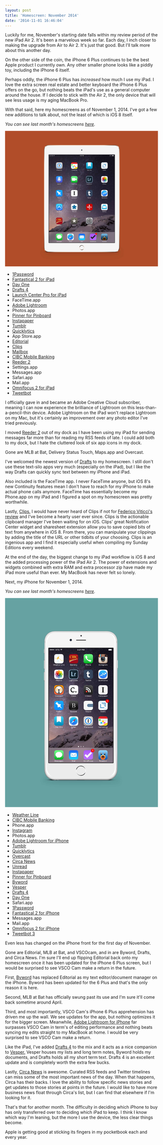 ```yaml
---
layout: post
title: 'Homescreen: November 2014'
date: '2014-11-01 16:46:04'
---
```


Luckily for me, November's starting date falls within my review period of the new iPad Air 2. It's been a marvelous week so far. Each day, I inch closer to making the upgrade from Air to Air 2. It's just that good. But I'll talk more about this another day. 

On the other side of the coin, the iPhone 6 Plus continues to be the best Apple product I currently own. Any other smaller phone looks like a piddly toy, including the iPhone 6 itself.

Perhaps oddly, the iPhone 6 Plus has *increased* how much I use my iPad. I love the extra screen real estate and better keyboard the iPhone 6 Plus offers on the go, but nothing beats the iPad's use as a general computer around the house. If I decide to stick with the Air 2, the only device that will see less usage is my aging MacBook Pro. 

With that said, here  my homescreens as of November 1, 2014. I've got a few new additions to talk about, not the least of which is iOS 8 itself. 

*You can see last month's homescreens [here](http://www.thenewsprint.co/2014/10/01/homescreen-october-2014/).*

![](/media/images/2014/10/November-Homescreen.jpg)

* [1Password](https://itunes.apple.com/ca/app/1password-password-manager/id568903335?mt=8&uo=4&at=1l3v5At)
* [Fantastical 2 for iPad](https://itunes.apple.com/ca/app/fantastical-2-for-ipad-calendar/id830708155?mt=8&uo=4&at=1l3v5At)
* [Day One](https://itunes.apple.com/ca/app/day-one-journal-diary/id421706526?mt=8&uo=4&at=1l3v5At)
* [Drafts 4](https://itunes.apple.com/ca/app/drafts-4-quickly-capture-notes/id905337691?mt=8&uo=4&at=1l3v5At)
* [Launch Center Pro for iPad](https://itunes.apple.com/ca/app/launch-center-pro-for-ipad/id799664902?mt=8&uo=4&at=1l3v5At)
* FaceTime.app
* [Adobe Lightroom](https://itunes.apple.com/ca/app/adobe-lightroom/id804177739?mt=8&uo=4&at=1l3v5At)
* Photos.app
* [Pinner for Pinboard](https://itunes.apple.com/ca/app/pinner-for-pinboard/id591613202?mt=8&uo=4&at=1l3v5At)
* [Instapaper](https://itunes.apple.com/ca/app/instapaper/id288545208?mt=8&uo=4&at=1l3v5At)
* [Tumblr](https://itunes.apple.com/ca/app/tumblr/id305343404?mt=8&uo=4&at=1l3v5At)
* [Quicklytics](https://itunes.apple.com/ca/app/quicklytics-google-analytics/id354890919?mt=8&uo=4&at=1l3v5At)
* App Store.app
* [Editorial](https://itunes.apple.com/ca/app/editorial/id673907758?mt=8&uo=4&at=1l3v5At)
* [Clips](https://itunes.apple.com/ca/app/clips-copy-paste-anywhere/id917638056?mt=8&uo=4&at=1l3v5At)
* [Mailbox](https://itunes.apple.com/ca/app/mailbox/id576502633?mt=8&uo=4&at=1l3v5At)
* [CIBC Mobile Banking](https://itunes.apple.com/ca/app/cibc-mobile-banking/id351448953?mt=8&uo=4&at=1l3v5At)
* [Reeder 2](https://itunes.apple.com/ca/app/reeder-2/id697846300?mt=8&uo=4&at=1l3v5At)
* Settings.app
* Messages.app
* Safari.app
* Mail.app
* [Omnifocus 2 for iPad](https://itunes.apple.com/ca/app/omnifocus-2-for-ipad/id904071710?mt=8&uo=4&at=1l3v5At)
* [Tweetbot](https://itunes.apple.com/ca/app/tweetbot-for-twitter-ipad/id498801050?mt=8&uo=4&at=1l3v5At)

I officially gave in and became an Adobe Creative Cloud subscriber, meaning I can now experience the brilliance of Lightroom on this less-than-a-pencil-thin device. Adobe Lightroom on the iPad won't replace Lightroom on my Mac, but it's certainly an improvement over any photo editor I've tried previously.

I moved [Reeder 2](https://itunes.apple.com/ca/app/reeder-2/id697846300?mt=8&uo=4&at=1l3v5At) out of my dock as I have been using my iPad for sending messages far more than for reading my RSS feeds of late. I could add both to my dock, but I hate the cluttered look of six app icons in my dock. 

Gone are MLB at Bat, Delivery Status Touch, Maps.app and Overcast.

I've welcomed the newest version of [Drafts](https://itunes.apple.com/ca/app/drafts-4-quickly-capture-notes/id905337691?mt=8&uo=4&at=1l3v5At) to my homescreen. I still don't use these text-silo apps very much (especially on the iPad), but I like the way Drafts can quickly sync text between my iPhone and iPad.

Also included is the FaceTime app. I never FaceTime anyone, but iOS 8's new Continuity features mean I don't have to reach for my iPhone to make actual phone calls anymore. FaceTime has essentially become my Phone.app on my iPad and I figured a spot on my homescreen was pretty worthwhile. 

Lastly, [Clips.](https://itunes.apple.com/ca/app/clips-copy-paste-anywhere/id917638056?mt=8&uo=4&at=1l3v5At) I would have never heard of Clips if not for [Federico Viticci's review](http://www.macstories.net/reviews/clips-review-actionable-clipboard-management-for-ios-8/) and I've become a hearty user ever since. Clips is the actionable clipboard manager I've been waiting for on iOS. Clips' great Notification Center widget and sharesheet extension allow you to save copied bits of text from anywhere in iOS 8. From there, you can manipulate your clippings by adding the title of the URL or other tidbits of your choosing. Clips is an ingenious app and I find it especially useful when compiling my Sunday Editions every weekend. 

At the end of the day, the biggest change to my iPad workflow is iOS 8 and the added processing power of the iPad Air 2. The power of extensions and widgets combined with extra RAM and extra processor zip have made my iPad more useful than ever. My MacBook has never felt so lonely. 

Next, my iPhone for November 1, 2014.

*You can see last month's homescreens [here](http://www.thenewsprint.co/2014/10/01/homescreen-october-2014/).*

![](/media/images/2014/11/November-iPhone-Homescreen.jpg)

* [Weather Line](https://itunes.apple.com/ca/app/weather-line-accurate-forecast/id715319015?mt=8&uo=4&at=1l3v5At)
* [CIBC Mobile Banking](https://itunes.apple.com/ca/app/cibc-mobile-banking/id351448953?mt=8&uo=4&at=1l3v5At)
* Phone.app
* [Instagram](https://itunes.apple.com/ca/app/instagram/id389801252?mt=8&uo=4&at=1l3v5At)
* Photos.app
* [Adobe Lightroom for iPhone](https://itunes.apple.com/ca/app/adobe-lightroom-for-iphone/id878783582?mt=8&uo=4&at=1l3v5At)
* [Tumblr](https://itunes.apple.com/ca/app/tumblr/id305343404?mt=8&uo=4&at=1l3v5At)
* [Quicklytics](https://itunes.apple.com/ca/app/quicklytics-google-analytics/id354890919?mt=8&uo=4&at=1l3v5At)
* [Overcast](https://itunes.apple.com/ca/app/overcast-podcast-player/id888422857?mt=8&uo=4&at=1l3v5At)
* [Circa News](https://itunes.apple.com/ca/app/circa-news/id517114354?mt=8&uo=4&at=1l3v5At)
* [Unread](https://itunes.apple.com/ca/app/unread-an-rss-reader/id754143884?mt=8&uo=4&at=1l3v5At)
* [Instapaper](https://itunes.apple.com/ca/app/instapaper/id288545208?mt=8&uo=4&at=1l3v5At)
* [Pinner for Pinboard](https://itunes.apple.com/ca/app/pinner-for-pinboard/id591613202?mt=8&uo=4&at=1l3v5At)
* [Byword](https://itunes.apple.com/ca/app/byword/id482063361?mt=8&uo=4&at=1l3v5At)
* [Vesper](https://itunes.apple.com/ca/app/vesper/id655895325?mt=8&uo=4&at=1l3v5At)
* [Drafts 4](https://itunes.apple.com/ca/app/drafts-4-quickly-capture-notes/id905337691?mt=8&uo=4&at=1l3v5At)
* [Day One](https://itunes.apple.com/ca/app/day-one-journal-diary/id421706526?mt=8&uo=4&at=1l3v5At)
* Safari.app
* [1Password](https://itunes.apple.com/ca/app/1password-password-manager/id568903335?mt=8&uo=4&at=1l3v5At)
* [Fantastical 2 for iPhone](https://itunes.apple.com/ca/app/fantastical-2-for-iphone-calendar/id718043190?mt=8&uo=4&at=1l3v5At)
* Messages.app
* Mail.app
* [Omnifocus 2 for iPhone](https://itunes.apple.com/ca/app/omnifocus-2-for-iphone/id690305341?mt=8&uo=4&at=1l3v5At)
* [Tweetbot 3](https://itunes.apple.com/ca/app/tweetbot-3-for-twitter-iphone/id722294701?mt=8&uo=4&at=1l3v5At)

Even less has changed on the iPhone front for the first day of November. 

Gone are Editorial, MLB at Bat, and VSCOcam, and in are Byword, Drafts, and Circa News. I'm sure I'll end up flipping Editorial back onto my homescreen once it has been updated for the iPhone 6 Plus screen, but I would be surprised to see VSCO Cam make a return in the future.

First, [Byword](https://itunes.apple.com/ca/app/byword/id482063361?mt=8&uo=4&at=1l3v5At) has replaced Editorial as my text editor/document manager on the iPhone. Byword has been updated for the 6 Plus and that's the only reason it is here. 

Second, MLB at Bat has officially swung past its use and I'm sure it'll come back sometime around April. 

Third, and most importantly, VSCO Cam's iPhone 6 Plus apprehension has driven me up the wall. We see updates for the app, but nothing optimizes it for the bigger screen. Meanwhile, [Adobe Lightroom for iPhone](https://itunes.apple.com/ca/app/adobe-lightroom-for-iphone/id878783582?mt=8&uo=4&at=1l3v5At) far surpasses VSCO Cam in term's of editing performance and nothing beats syncing my edits straight to my MacBook at home. I would be very surprised to see VSCO Cam make a return. 

Like the iPad, I've added [Drafts 4](https://itunes.apple.com/ca/app/drafts-4-quickly-capture-notes/id905337691?mt=8&uo=4&at=1l3v5At) to the mix and it acts as a nice companion to [Vesper.](https://itunes.apple.com/ca/app/vesper/id655895325?mt=8&uo=4&at=1l3v5At) Vesper houses my lists and long term notes, Byword holds my documents, and Drafts holds all my short term text. Drafts 4 is an excellent update and is completely worth the extra few bucks. 

Lastly, [Circa News](https://itunes.apple.com/ca/app/circa-news/id517114354?mt=8&uo=4&at=1l3v5At) is awesome. Curated RSS feeds and Twitter timelines can miss some of the most important news of the day. When that happens, Circa has their backs. I love the ability to follow specific news stories and get updates to those stories at points in the future. I would like to have more business news float through Circa's list, but I can find that elsewhere if I'm looking for it.

That's that for another month. The difficulty in deciding which iPhone to buy has only transferred over to deciding which iPad to keep. I think I know which way I'm leaning, but the more I use the device, the less clear things become.

Apple is getting good at sticking its fingers in my pocketbook each and every year. 
